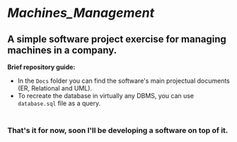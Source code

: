 # ***Machines_Management***
## A simple software project exercise for managing machines in a company.

**Brief repository guide:**
- In the `Docs` folder you can find the software's main projectual documents (ER, Relational and UML).
- To recreate the database in virtually any DBMS, you can use `database.sql` file as a query.

### **<br>That's it for now, soon I'll be developing a software on top of it.**